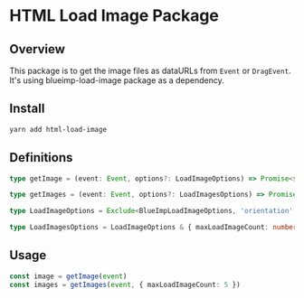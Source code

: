# HTML Load Image Package

## Overview

This package is to get the image files as dataURLs from `Event` or `DragEvent`. It's using blueimp-load-image package as a dependency.

## Install

```sh
yarn add html-load-image
```

## Definitions

```ts
type getImage = (event: Event, options?: LoadImageOptions) => Promise<string>

type getImages = (event: Event, options?: LoadImagesOptions) => Promise<string[]>

type LoadImageOptions = Exclude<BlueImpLoadImageOptions, 'orientation' | 'meta' | 'canvas'>

type LoadImagesOptions = LoadImageOptions & { maxLoadImageCount: number }
```

## Usage

```ts
const image = getImage(event)
const images = getImages(event, { maxLoadImageCount: 5 })
```
